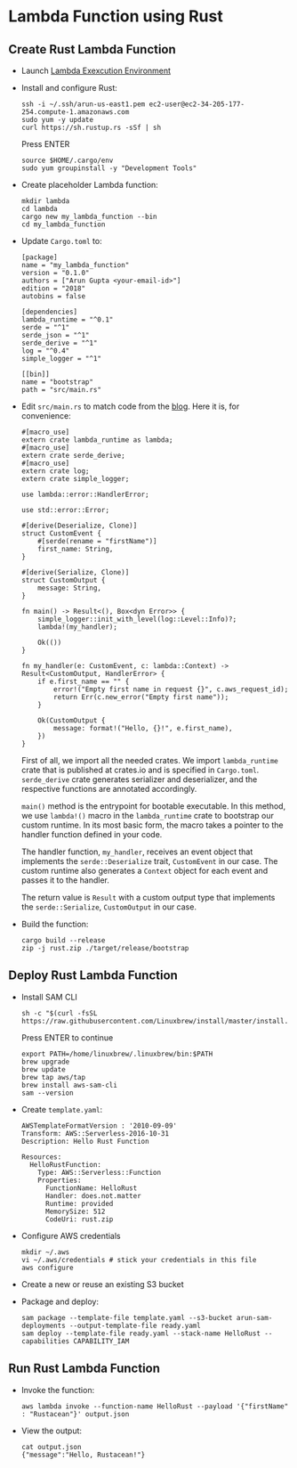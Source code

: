 # Lambda Function using Rust

## Create Rust Lambda Function

- Launch [Lambda Exexcution Environment](https://console.aws.amazon.com/ec2/v2/home#Images:visibility=public-images;search=amzn-ami-hvm-2017.03.1.20170812-x86_64-gp2)
- Install and configure Rust:

  ```
  ssh -i ~/.ssh/arun-us-east1.pem ec2-user@ec2-34-205-177-254.compute-1.amazonaws.com
  sudo yum -y update
  curl https://sh.rustup.rs -sSf | sh
  ```

  Press ENTER

  ```
  source $HOME/.cargo/env
  sudo yum groupinstall -y "Development Tools"
  ```

- Create placeholder Lambda function:

  ```
  mkdir lambda
  cd lambda
  cargo new my_lambda_function --bin
  cd my_lambda_function
  ```

- Update `Cargo.toml` to:

  ```
  [package]
  name = "my_lambda_function"
  version = "0.1.0"
  authors = ["Arun Gupta <your-email-id>"]
  edition = "2018"
  autobins = false

  [dependencies]
  lambda_runtime = "^0.1"
  serde = "^1"
  serde_json = "^1"
  serde_derive = "^1"
  log = "^0.4"
  simple_logger = "^1"

  [[bin]]
  name = "bootstrap"
  path = "src/main.rs"
  ```

- Edit `src/main.rs` to match code from the [blog](https://aws.amazon.com/blogs/opensource/rust-runtime-for-aws-lambda/). Here it is, for convenience:

  ```
  #[macro_use]
  extern crate lambda_runtime as lambda;
  #[macro_use]
  extern crate serde_derive;
  #[macro_use]
  extern crate log;
  extern crate simple_logger;

  use lambda::error::HandlerError;

  use std::error::Error;

  #[derive(Deserialize, Clone)]
  struct CustomEvent {
      #[serde(rename = "firstName")]
      first_name: String,
  }

  #[derive(Serialize, Clone)]
  struct CustomOutput {
      message: String,
  }

  fn main() -> Result<(), Box<dyn Error>> {
      simple_logger::init_with_level(log::Level::Info)?;
      lambda!(my_handler);

      Ok(())
  }

  fn my_handler(e: CustomEvent, c: lambda::Context) -> Result<CustomOutput, HandlerError> {
      if e.first_name == "" {
          error!("Empty first name in request {}", c.aws_request_id);
          return Err(c.new_error("Empty first name"));
      }

      Ok(CustomOutput {
          message: format!("Hello, {}!", e.first_name),
      })
  }
  ```

  First of all, we import all the needed crates. We import `lambda_runtime` crate that is published at crates.io and is specified in `Cargo.toml`. `serde_derive` crate generates serializer and deserializer, and the respective functions are annotated accordingly.

  `main()` method is the entrypoint for bootable executable. In this method, we use `lambda!()` macro in the `lambda_runtime` crate to bootstrap our custom runtime. In its most basic form, the macro takes a pointer to the handler function defined in your code. 

  The handler function, `my_handler`, receives an event object that implements the `serde::Deserialize` trait, `CustomEvent` in our case. The custom runtime also generates a `Context` object for each event and passes it to the handler. 

  The return value is `Result` with a custom output type that implements the `serde::Serialize`, `CustomOutput` in our case.

- Build the function:

  ```
  cargo build --release
  zip -j rust.zip ./target/release/bootstrap
  ```
  
## Deploy Rust Lambda Function

- Install SAM CLI

  ```
  sh -c "$(curl -fsSL https://raw.githubusercontent.com/Linuxbrew/install/master/install.sh)"
  ```

  Press ENTER to continue

  ```
  export PATH=/home/linuxbrew/.linuxbrew/bin:$PATH
  brew upgrade
  brew update
  brew tap aws/tap
  brew install aws-sam-cli
  sam --version
  ```

- Create `template.yaml`:

  ```
  AWSTemplateFormatVersion : '2010-09-09'
  Transform: AWS::Serverless-2016-10-31
  Description: Hello Rust Function

  Resources:
    HelloRustFunction:
      Type: AWS::Serverless::Function
      Properties:
        FunctionName: HelloRust
        Handler: does.not.matter
        Runtime: provided
        MemorySize: 512
        CodeUri: rust.zip
  ```

- Configure AWS credentials

  ```
  mkdir ~/.aws
  vi ~/.aws/credentials # stick your credentials in this file
  aws configure
  ```
  
- Create a new or reuse an existing S3 bucket
- Package and deploy:

  ```
  sam package --template-file template.yaml --s3-bucket arun-sam-deployments --output-template-file ready.yaml
  sam deploy --template-file ready.yaml --stack-name HelloRust --capabilities CAPABILITY_IAM
  ```
  
## Run Rust Lambda Function

- Invoke the function:

  ```
  aws lambda invoke --function-name HelloRust --payload '{"firstName" : "Rustacean"}' output.json
  ```

- View the output:

  ```
  cat output.json
  {"message":"Hello, Rustacean!"}
  ```

